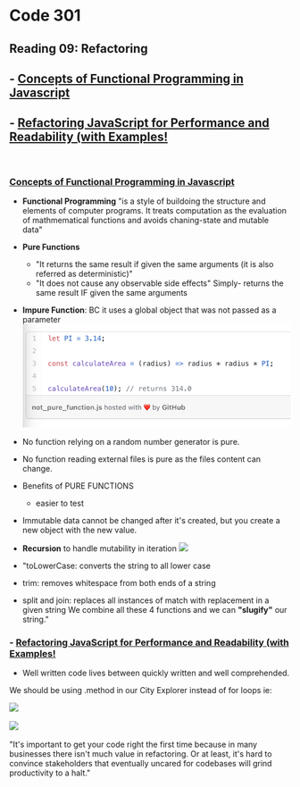 # Code 301

## Reading 09: Refactoring

## - [Concepts of Functional Programming in Javascript](https://medium.com/the-renaissance-developer/concepts-of-functional-programming-in-javascript-6bc84220d2aa)


## - [Refactoring JavaScript for Performance and Readability (with Examples!](https://dev.to/healeycodes/refactoring-javascript-for-performance-and-readability-with-examples-1hec)
<br/>

### [Concepts of Functional Programming in Javascript](https://medium.com/the-renaissance-developer/concepts-of-functional-programming-in-javascript-6bc84220d2aa)
- **Functional Programming** "is a style of buildoing the structure and elements of computer programs. It treats computation as the evaluation of mathmematical functions and avoids chaning-state and mutable data"

- **Pure Functions** 
    - "It returns the same result if given the same arguments (it is also referred as deterministic)"
    - "It does not cause any observable side effects"
Simply- returns the same result IF given the same arguments 

- **Impure Function**:
    BC it uses a global object that was not passed as a parameter
![](/301/assets/2021-02-25-08-34-38.png)

- No function relying on a random number generator is pure.
- No function reading external files is pure as the files content can change.

- Benefits of PURE FUNCTIONS
    - easier to test

- Immutable data cannot be changed after it's created, but you create a new object with the new value.

- **Recursion** to handle mutability in iteration
![](2021-02-25-08-45-45.png)

- "toLowerCase: converts the string to all lower case
- trim: removes whitespace from both ends of a string
- split and join: replaces all instances of match with replacement in a given string
We combine all these 4 functions and we can **"slugify"** our string."


### - [Refactoring JavaScript for Performance and Readability (with Examples!](https://dev.to/healeycodes/refactoring-javascript-for-performance-and-readability-with-examples-1hec)

- Well written code lives between quickly written and well comprehended. 

We should be using .method in our City Explorer instead of for loops ie:

![](2021-02-25-08-51-24.png)

![](2021-02-25-08-52-02.png)

"It's important to get your code right the first time because in many businesses there isn't much value in refactoring. Or at least, it's hard to convince stakeholders that eventually uncared for codebases will grind productivity to a halt."